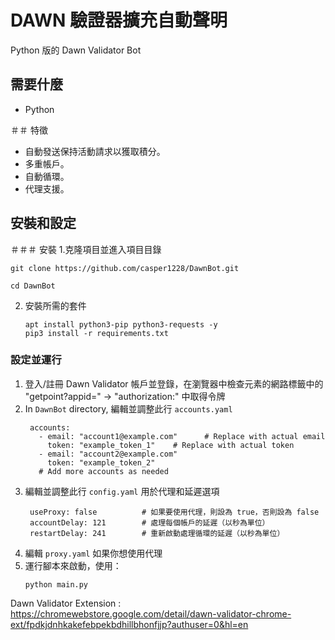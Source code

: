 # DAWN 驗證器擴充自動聲明
 Python 版的 Dawn Validator Bot

## 需要什麼
- Python

＃＃ 特徵

- 自動發送保持活動請求以獲取積分。
- 多重帳戶。
- 自動循環。
- 代理支援。


## 安裝和設定

＃＃＃ 安裝
1.克隆項目並進入項目目錄
   ```
   git clone https://github.com/casper1228/DawnBot.git
   ```
   ```
   cd DawnBot
   ```
2. 安裝所需的套件
   ```
   apt install python3-pip python3-requests -y
   pip3 install -r requirements.txt
   ```
### 設定並運行

1. 登入/註冊 Dawn Validator 帳戶並登錄，在瀏覽器中檢查元素的網路標籤中的 "getpoint?appid=" -> "authorization:" 中取得令牌 
2. In `DawnBot` directory, 編輯並調整此行 `accounts.yaml` 
   ```
  	accounts:
 	  - email: "account1@example.com"      # Replace with actual email
   	    token: "example_token_1"    # Replace with actual token
  	  - email: "account2@example.com"
   	    token: "example_token_2"
  	  # Add more accounts as needed
   ```
3. 編輯並調整此行 `config.yaml` 用於代理和延遲選項
   ```
	useProxy: false          # 如果要使用代理，則設為 true，否則設為 false
  	accountDelay: 121        # 處理每個帳戶的延遲（以秒為單位）
  	restartDelay: 241        # 重新啟動處理循環的延遲（以秒為單位）
   ```
4. 編輯 `proxy.yaml` 如果你想使用代理
5. 運行腳本來啟動，使用：
   ```
   python main.py
   ```
	
	
	
Dawn Validator Extension : https://chromewebstore.google.com/detail/dawn-validator-chrome-ext/fpdkjdnhkakefebpekbdhillbhonfjjp?authuser=0&hl=en


